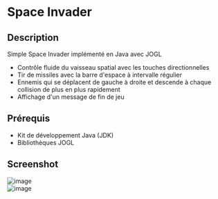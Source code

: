 # Space Invader

## Description
Simple Space Invader implémenté en Java avec JOGL
- Contrôle fluide du vaisseau spatial avec les touches directionnelles
- Tir de missiles avec la barre d'espace à intervalle régulier
- Ennemis qui se déplacent de gauche à droite et descende à chaque collision de plus en plus rapidement
- Affichage d'un message de fin de jeu

## Prérequis
- Kit de développement Java (JDK)
- Bibliothèques JOGL

## Screenshot
![image](https://github.com/teddyfresnes/LP_Space_Invader_JOGL/assets/80900011/8bc0bb42-7b2a-4e3c-8629-a43a664ddb13)  
![image](https://github.com/teddyfresnes/LP_Space_Invader_JOGL/assets/80900011/84a74354-9b17-4300-b0b2-a45878ebc157)  
